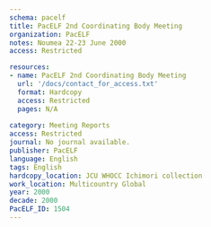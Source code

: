 ```yaml
---
schema: pacelf
title: PacELF 2nd Coordinating Body Meeting
organization: PacELF
notes: Noumea 22-23 June 2000
access: Restricted

resources:
- name: PacELF 2nd Coordinating Body Meeting
  url: '/docs/contact_for_access.txt'
  format: Hardcopy
  access: Restricted
  pages: N/A
 
category: Meeting Reports
access: Restricted
journal: No journal available.
publisher: PacELF
language: English 
tags: English 
hardcopy_location: JCU WHOCC Ichimori collection
work_location: Multicountry Global
year: 2000
decade: 2000
PacELF_ID: 1504
---
```


